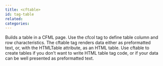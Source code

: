 ```yaml
---
title: <cftable>
id: tag-table
related:
categories:
---
```


Builds a table in a CFML page. Use the cfcol tag to define table column and row
  characteristics. The cftable tag renders data either as preformatted text, or, with the HTMLTable
  attribute, as an HTML table. Use cftable to create tables if you don't want to write HTML table tag
  code, or if your data can be well presented as preformatted text.